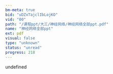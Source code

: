 ```yaml
---
bm-meta: true
bid: "uDZxTajclIbLojKO"
vid: "00"
path: "/课程ppt/大三/神经网络/神经网络全部ppt.pdf"
name: "神经网络全部ppt"
ext: pdf
visual: false
type: "unknown"
status: "unread"
progress: 218
---
```

undefined